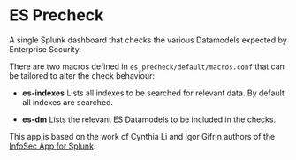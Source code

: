 # ES Precheck

A single Splunk dashboard that checks the various Datamodels expected by Enterprise Security.

There are two macros defined in `es_precheck/default/macros.conf` that can be tailored to alter the check behaviour:

- **es-indexes**
  Lists all indexes to be searched for relevant data. By default all indexes are searched.

- **es-dm**
  Lists the relevant ES Datamodels to be included in the checks.



This app is based on the work of Cynthia Li and Igor Gifrin authors of the [InfoSec App for Splunk](https://splunkbase.splunk.com/app/4240/). 

